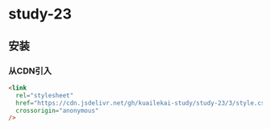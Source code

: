# study-23
## 安装
### 从CDN引入
```html
<link
  rel="stylesheet"
  href="https://cdn.jsdelivr.net/gh/kuailekai-study/study-23/3/style.css"
  crossorigin="anonymous"
/>
```
